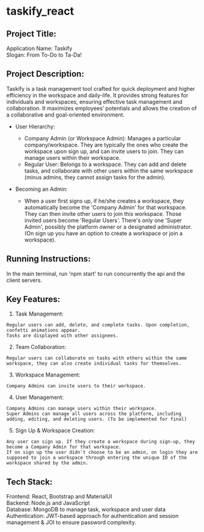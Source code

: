 # taskify_react

Project Title:
--------------
Application Name: Taskify                                  
Slogan: From To-Do to Ta-Da!


Project Description:
---------------------
Taskify is a task management tool crafted for quick deployment and higher efficiency in the workspace and daily-life. It provides strong features for individuals and workspaces, ensuring effective task management and collaboration. It maximizes employees’ potentials and allows the creation of a collaborative and goal-oriented environment.

* User Hierarchy:
  -	Company Admin (or Workspace Admin): Manages a particular company/workspace. They are typically the ones who create the workspace upon sign up, and can invite users to join. They can manage users within their workspace.
  -	Regular User: Belongs to a workspace. They can add and delete tasks, and collaborate with other users within the same workspace (minus admins, they cannot assign tasks for the admin).

* Becoming an Admin:
  - When a user first signs up, if he/she creates a workspace, they automatically become the 'Company Admin' for that workspace. They can then invite other users to join this workspace. Those invited users become 'Regular Users'. There's only one 'Super Admin', possibly the platform owner or a designated administrator. (On sign up you have an option to create a workspace or join a workspace).


Running Instructions:
---------------------
In the main terminal, run 'npm start' to run concurrently the api and the client servers.       


Key Features:
--------------

  1.	Task Management:
  
    Regular users can add, delete, and complete tasks. Upon completion, confetti animations appear.
    Tasks are displayed with other assignees. 
  
  2.	Team Collaboration: 
  
    Regular users can collaborate on tasks with others within the same workspace, they can also create individual tasks for themselves.
  
  3.	Workspace Management:
  
    Company Admins can invite users to their workspace. 
  
  4.	User Management:
  
    Company Admins can manage users within their workspace.
    Super Admins can manage all users across the platform, including adding, editing, and deleting users. (To be implemented for final)
  
  5.	Sign Up & Workspace Creation:
  
    Any user can sign up. If they create a workspace during sign-up, they become a Company Admin for that workspace.
    If on sign up the user didn't choose to be an admin, on login they are supposed to join a workspace through entering the unique ID of the workspace shared by the admin.

Tech Stack:
-----------

Frontend: React, Bootstrap and MaterialUI     
Backend: Node.js and JavaScript    
Database: MongoDB to manage task, workspace and user data      
Authentication: JWT-based approach for authentication and session management & JOI to ensure password complexity. 

